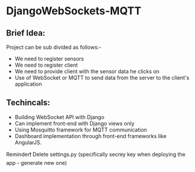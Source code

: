# DjangoWebSockets-MQTT

## Brief Idea:
Project can be sub divided as follows:-  
* We need to register sensors 
* We need to register client
* We need to provide client with the sensor data he clicks on
* Use of WebSocket or MQTT to send data from the server to the client's application

## Techincals:
* Building WebSocket API with Django
* Can implement front-end with Django views only
* Using Mosquitto framework for MQTT communication
* Dashboard implementation through front-end frameworks like AngularJS.

Reminder:exclamation: Delete settings.py (specifically secrey key when deploying the app - generate new one)
